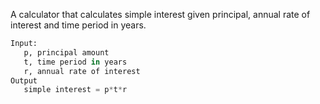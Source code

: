 A calculator that calculates simple interest given principal, annual rate of interest and time period in years.

```python
Input:
   p, principal amount
   t, time period in years
   r, annual rate of interest
Output
   simple interest = p*t*r
```
